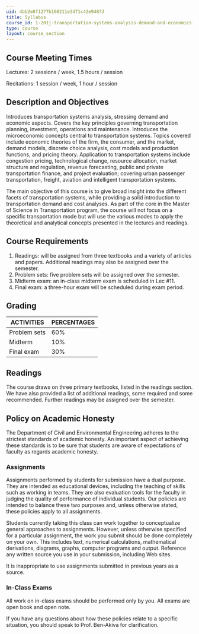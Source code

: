 ```yaml
---
uid: 4bb2e8f1277b108211e3471c42e948f3
title: Syllabus
course_id: 1-201j-transportation-systems-analysis-demand-and-economics-fall-2008
type: course
layout: course_section
---
```


Course Meeting Times
--------------------

Lectures: 2 sessions / week, 1.5 hours / session

Recitations: 1 session / week, 1 hour / session

Description and Objectives
--------------------------

Introduces transportation systems analysis, stressing demand and economic aspects. Covers the key principles governing transportation planning, investment, operations and maintenance. Introduces the microeconomic concepts central to transportation systems. Topics covered include economic theories of the firm, the consumer, and the market, demand models, discrete choice analysis, cost models and production functions, and pricing theory. Application to transportation systems include congestion pricing, technological change, resource allocation, market structure and regulation, revenue forecasting, public and private transportation finance, and project evaluation; covering urban passenger transportation, freight, aviation and intelligent transportation systems.

The main objective of this course is to give broad insight into the different facets of transportation systems, while providing a solid introduction to transportation demand and cost analyses. As part of the core in the Master of Science in Transportation program, the course will not focus on a specific transportation mode but will use the various modes to apply the theoretical and analytical concepts presented in the lectures and readings.

Course Requirements
-------------------

1.  Readings: will be assigned from three textbooks and a variety of articles and papers. Additional readings may also be assigned over the semester.
2.  Problem sets: five problem sets will be assigned over the semester.
3.  Midterm exam: an in-class midterm exam is scheduled in Lec #11.
4.  Final exam: a three-hour exam will be scheduled during exam period.

Grading
-------

| ACTIVITIES | PERCENTAGES |
| --- | --- |
| Problem sets | 60% |
| Midterm | 10% |
| Final exam | 30% 

Readings
--------

The course draws on three primary textbooks, listed in the readings section. We have also provided a list of additional readings, some required and some recommended. Further readings may be assigned over the semester.

Policy on Academic Honesty
--------------------------

The Department of Civil and Environmental Engineering adheres to the strictest standards of academic honesty. An important aspect of achieving these standards is to be sure that students are aware of expectations of faculty as regards academic honesty.

### Assignments

Assignments performed by students for submission have a dual purpose. They are intended as educational devices, including the teaching of skills such as working in teams. They are also evaluation tools for the faculty in judging the quality of performance of individual students. Our policies are intended to balance these two purposes and, unless otherwise stated, these policies apply to all assignments.

Students currently taking this class can work together to conceptualize general approaches to assignments. However, unless otherwise specified for a particular assignment, the work you submit should be done completely on your own. This includes text, numerical calculations, mathematical derivations, diagrams, graphs, computer programs and output. Reference any written source you use in your submission, including Web sites.

It is inappropriate to use assignments submitted in previous years as a source.

### In-Class Exams

All work on in-class exams should be performed only by you. All exams are open book and open note.

If you have any questions about how these policies relate to a specific situation, you should speak to Prof. Ben-Akiva for clarification.